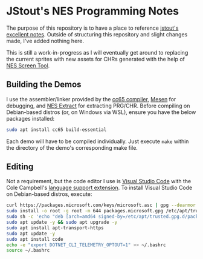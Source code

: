 # JStout's NES Programming Notes

The purpose of this repository is to have a place to reference [jstout's excellent notes][1].  Outside of structuring this repository and slight changes made, I've added nothing here.

This is still a work-in-progress as I will eventually get around to replacing the current sprites with new assets for CHRs generated with the help of [NES Screen Tool][2].

## Building the Demos

I use the assembler/linker provided by the [cc65 compiler][3], [Mesen][6] for debugging, and [NES Extract][7] for extracting PRG/CHR.  Before compiling on Debian-based distros (or, on Windows via WSL), ensure you have the below packages installed:

```bash
sudo apt install cc65 build-essential
```

Each demo will have to be compiled individually.  Just execute `make` within the directory of the demo's corresponding make file.

## Editing

Not a requirement, but the code editor I use is [Visual Studio Code][4] with the Cole Campbell's [language support extension][5].  To install Visual Studio Code on Debian-based distros, execute:

```bash
curl https://packages.microsoft.com/keys/microsoft.asc | gpg --dearmor > packages.microsoft.gpg
sudo install -o root -g root -m 644 packages.microsoft.gpg /etc/apt/trusted.gpg.d/
sudo sh -c 'echo "deb [arch=amd64 signed-by=/etc/apt/trusted.gpg.d/packages.microsoft.gpg] https://packages.microsoft.com/repos/vscode stable main" > /etc/apt/sources.list.d/vscode.list'
sudo apt update -y && sudo apt upgrade -y
sudo apt install apt-transport-https
sudo apt update -y
sudo apt install code
echo -e "export DOTNET_CLI_TELEMETRY_OPTOUT=1" >> ~/.bashrc
source ~/.bashrc
```

[1]: http://tecmobowl.org/forums/topic/55469-nes-programming-info/
[2]: https://shiru.untergrund.net/software.shtml
[3]: https://cc65.github.io/index.html
[4]: https://code.visualstudio.com
[5]: https://github.com/tlgkccampbell/code-ca65
[6]: https://mesen.ca/
[7]: https://github.com/WillSams/Nes-Extract